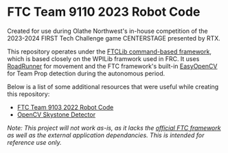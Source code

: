 # FTC Team 9110 2023 Robot Code

Created for use during Olathe Northwest's in-house competition of the 2023-2024 FIRST Tech Challenge game CENTERSTAGE presented by RTX.

This repository operates under the [FTCLib command-based framework](https://docs.ftclib.org/ftclib/v/v2.0.0/), which is based closely on the WPILib framwork used in FRC. It uses [RoadRunner](https://learnroadrunner.com/) for movement and the FTC framework's built-in [EasyOpenCV](https://github.com/OpenFTC/EasyOpenCV) for Team Prop detection during the autonomous period.

Below is a list of some additional resources that were useful while creating this repository:
* [FTC Team 9103 2022 Robot Code](https://github.com/uhs3939/SkyStone/blob/master/TeamCode/src/main/java/org/firstinspires/ftc/teamcode/opencvSkystoneDetector.java)
* [OpenCV Skystone Detector](https://github.com/uhs3939/SkyStone/blob/master/TeamCode/src/main/java/org/firstinspires/ftc/teamcode/opencvSkystoneDetector.java)

*Note: This project will not work as-is, as it lacks the [official FTC framework](https://github.com/FIRST-Tech-Challenge/FtcRobotController) as well as the external application dependancies. This is intended for reference use only.*
